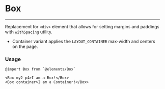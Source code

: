 # Box

---

Replacement for `<div>` element that allows for setting margins and paddings with `withSpacing` utility.

- Container variant applies the `LAYOUT_CONTAINER` max-width and centers on the page.

### Usage

```JS
@import Box from `@elements/Box`

<Box my2 p4>I am a Box!</Box>
<Box container>I am a Container!</Box>
```
